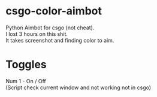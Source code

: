 # csgo-color-aimbot
Python Aimbot for csgo (not cheat).<br />
I lost 3 hours on this shit.<br />
It takes screenshot and finding color to aim.
# Toggles
Num 1 - On / Off<br />
(Script check current window and not working not in csgo)
